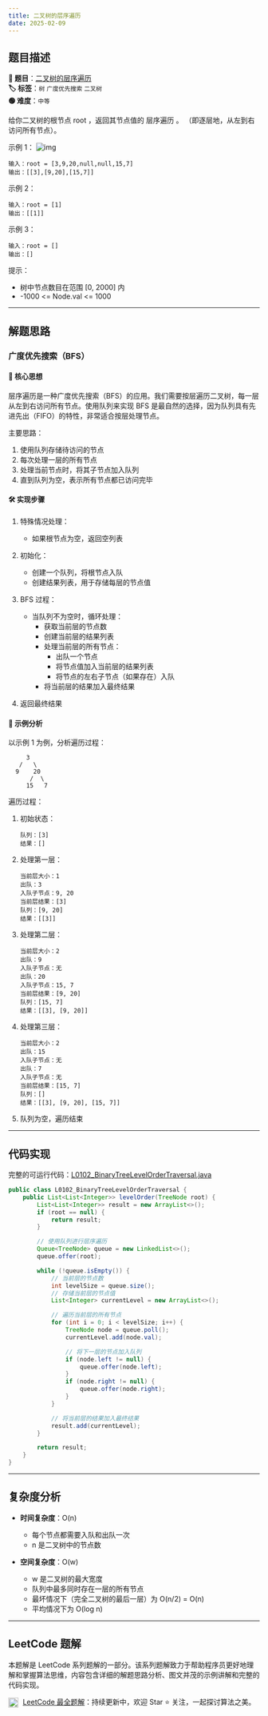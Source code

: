 ```yaml
---
title: 二叉树的层序遍历
date: 2025-02-09
---
```


## 题目描述

**🔗 题目**：[二叉树的层序遍历](https://leetcode.cn/problems/binary-tree-level-order-traversal/)  
**🏷️ 标签**：`树` `广度优先搜索` `二叉树`  
**🟢 难度**：`中等`  

给你二叉树的根节点 root ，返回其节点值的 层序遍历 。 （即逐层地，从左到右访问所有节点）。

示例 1：
![img](https://assets.leetcode.com/uploads/2021/02/19/tree1.jpg)
```
输入：root = [3,9,20,null,null,15,7]
输出：[[3],[9,20],[15,7]]
```

示例 2：
```
输入：root = [1]
输出：[[1]]
```

示例 3：
```
输入：root = []
输出：[]
```

提示：
- 树中节点数目在范围 [0, 2000] 内
- -1000 <= Node.val <= 1000

---

## 解题思路
### 广度优先搜索（BFS）

#### 📝 核心思想
层序遍历是一种广度优先搜索（BFS）的应用。我们需要按层遍历二叉树，每一层从左到右访问所有节点。使用队列来实现 BFS 是最自然的选择，因为队列具有先进先出（FIFO）的特性，非常适合按层处理节点。

主要思路：
1. 使用队列存储待访问的节点
2. 每次处理一层的所有节点
3. 处理当前节点时，将其子节点加入队列
4. 直到队列为空，表示所有节点都已访问完毕

#### 🛠️ 实现步骤
1. 特殊情况处理：
   - 如果根节点为空，返回空列表

2. 初始化：
   - 创建一个队列，将根节点入队
   - 创建结果列表，用于存储每层的节点值

3. BFS 过程：
   - 当队列不为空时，循环处理：
     * 获取当前层的节点数
     * 创建当前层的结果列表
     * 处理当前层的所有节点：
       - 出队一个节点
       - 将节点值加入当前层的结果列表
       - 将节点的左右子节点（如果存在）入队
     * 将当前层的结果加入最终结果

4. 返回最终结果

#### 🧩 示例分析
以示例 1 为例，分析遍历过程：
```
     3
   /   \
  9    20
      /  \
     15   7
```

遍历过程：

1. 初始状态：
   ```
   队列：[3]
   结果：[]
   ```

2. 处理第一层：
   ```
   当前层大小：1
   出队：3
   入队子节点：9, 20
   当前层结果：[3]
   队列：[9, 20]
   结果：[[3]]
   ```

3. 处理第二层：
   ```
   当前层大小：2
   出队：9
   入队子节点：无
   出队：20
   入队子节点：15, 7
   当前层结果：[9, 20]
   队列：[15, 7]
   结果：[[3], [9, 20]]
   ```

4. 处理第三层：
   ```
   当前层大小：2
   出队：15
   入队子节点：无
   出队：7
   入队子节点：无
   当前层结果：[15, 7]
   队列：[]
   结果：[[3], [9, 20], [15, 7]]
   ```

5. 队列为空，遍历结束

---

## 代码实现

完整的可运行代码：[L0102_BinaryTreeLevelOrderTraversal.java](../src/main/java/L0102_BinaryTreeLevelOrderTraversal.java)

```java
public class L0102_BinaryTreeLevelOrderTraversal {
    public List<List<Integer>> levelOrder(TreeNode root) {
        List<List<Integer>> result = new ArrayList<>();
        if (root == null) {
            return result;
        }

        // 使用队列进行层序遍历
        Queue<TreeNode> queue = new LinkedList<>();
        queue.offer(root);

        while (!queue.isEmpty()) {
            // 当前层的节点数
            int levelSize = queue.size();
            // 存储当前层的节点值
            List<Integer> currentLevel = new ArrayList<>();

            // 遍历当前层的所有节点
            for (int i = 0; i < levelSize; i++) {
                TreeNode node = queue.poll();
                currentLevel.add(node.val);

                // 将下一层的节点加入队列
                if (node.left != null) {
                    queue.offer(node.left);
                }
                if (node.right != null) {
                    queue.offer(node.right);
                }
            }

            // 将当前层的结果加入最终结果
            result.add(currentLevel);
        }

        return result;
    }
}
```

---

## 复杂度分析

- **时间复杂度**：O(n)
  - 每个节点都需要入队和出队一次
  - n 是二叉树中的节点数

- **空间复杂度**：O(w)
  - w 是二叉树的最大宽度
  - 队列中最多同时存在一层的所有节点
  - 最坏情况下（完全二叉树的最后一层）为 O(n/2) = O(n)
  - 平均情况下为 O(log n)

---

## LeetCode 题解

本题解是 LeetCode 系列题解的一部分。该系列题解致力于帮助程序员更好地理解和掌握算法思维，内容包含详细的解题思路分析、图文并茂的示例讲解和完整的代码实现。

<img src="https://github.githubassets.com/images/modules/logos_page/GitHub-Mark.png" alt="GitHub" width="20" style="vertical-align: middle; margin-right: 5px"> [LeetCode 最全题解](https://github.com/LjyYano/LeetCode)：持续更新中，欢迎 Star ⭐️ 关注，一起探讨算法之美。 
